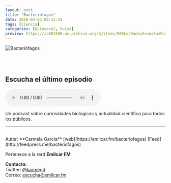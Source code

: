 ```yaml
---
layout: post
title: "Bacteriófagos"
date: 2018-03-03 09:11:41
tags: [Ciencia]
categories: [Quincenal, Suiza]
preview: https://ia801500.us.archive.org/4/items/500LosDankoIvooxSamSaiz/Bacteriofagos300-%20Emilio%20Cano.png
---
```


![Bacteriófagos](https://ia801500.us.archive.org/4/items/500LosDankoIvooxSamSaiz/Bacteriofagos500-%20Emilio%20Cano.png)

<br/>
<br/>

## Escucha el último episodio

<!--reproductor-feed=http://feedpress.me/bacteriofagos-->
<!--reproductor-start-->
<audio id="audio" preload="auto" controls="" src="http://tracking.feedpress.it/link/16632/8536301/episodio25.mp3"></audio>
<!--reproductor-end-->

Un podcast sobre curiosidades biológicas y actualidad científica para todos los públicos.  

_ _ _
<br>
Autor: **Carmela García**  
[web](https://emilcar.fm/bacteriofagos)  
[Feed](http://feedpress.me/bacteriofagos)  

Pertenece a la rerd **Emilcar FM**  


**Contacta:**  
Twitter: [@karmegd](https://twitter.com/Karmegd)  
Correo: [escucha@emilcar.fm](mailto:escucha@emilcar.fm)  

